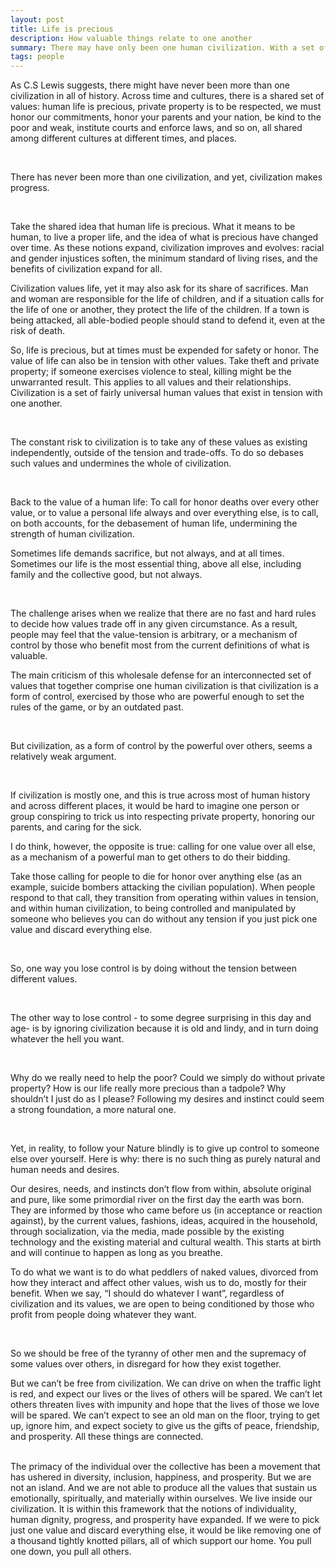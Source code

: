 ```yaml
---
layout: post
title: Life is precious
description: How valuable things relate to one another
summary: There may have only been one human civilization. With a set of values that are, all together, one thing
tags: people 
---
```



As C.S Lewis suggests, there might have never been more than one civilization in all of history. Across time and cultures, there is a shared set of values: human life is precious, private property is to be respected, we must honor our commitments, honor your parents and your nation, be kind to the poor and weak,  institute courts and enforce laws, and so on, all shared among different cultures at different times, and places. 

<br>

There has never been more than one civilization, and yet, civilization makes progress. 

<br>

Take the shared idea that human life is precious. What it means to be human, to live a proper life, and the idea of what is precious have changed over time. As these notions expand, civilization improves and evolves: racial and gender injustices soften, the minimum standard of living rises, and the benefits of civilization expand for all.

Civilization values life, yet it may also ask for its share of sacrifices. Man and woman are responsible for the life of children, and if a situation calls for the life of one or another, they protect the life of the children. If a town is being attacked, all able-bodied people should stand to defend it, even at the risk of death. 

So, life is precious, but at times must be expended for safety or honor. The value of life can also be in tension with other values. Take theft and private property; if someone exercises violence to steal, killing might be the unwarranted result. This applies to all values and their relationships. Civilization is a set of fairly universal human values that exist in tension with one another. 

<br>


The constant risk to civilization is to take any of these values as existing independently, outside of the tension and trade-offs. To do so debases such values and undermines the whole of civilization.

<br>

Back to the value of a human life: To call for honor deaths over every other value, or to value a personal life always and over everything else, is to call, on both accounts, for the debasement of human life, undermining the strength of human civilization. 

Sometimes life demands sacrifice, but not always, and at all times. Sometimes our life is the most essential thing, above all else, including family and the collective good, but not always. 

<br>

The challenge arises when we realize that there are no fast and hard rules to decide how values trade off in any given circumstance. As a result, people may feel that the value-tension is arbitrary, or a mechanism of control by those who benefit most from the current definitions of what is valuable. 

The main criticism of this wholesale defense for an interconnected set of values that together comprise one human civilization is that civilization is a form of control, exercised by those who are powerful enough to set the rules of the game, or by an outdated past.

<br>

But civilization, as a form of control by the powerful over others, seems a relatively weak argument.

<br>

If civilization is mostly one, and this is true across most of human history and across different places, it would be hard to imagine one person or group conspiring to trick us into respecting private property, honoring our parents, and caring for the sick. 


I do think, however, the opposite is true: calling for one value over all else, as a mechanism of a powerful man to get others to do their bidding.


Take those calling for people to die for honor over anything else (as an example, suicide bombers attacking the civilian population). When people respond to that call, they transition from operating within values in tension, and within human civilization, to being controlled and manipulated by someone who believes you can do without any tension if you just pick one value and discard everything else.  

<br>

So, one way you lose control is by doing without the tension between different values. 

<br>

The other way to lose control - to some degree surprising in this day and age-  is by ignoring civilization because it is old and lindy, and in turn doing whatever the hell you want.  


<br>


Why do we really need to help the poor? Could we simply do without private property? How is our life really more precious than a tadpole? Why shouldn’t I just do as I please? Following my desires and instinct could seem a strong foundation, a more natural one.  


<br>


Yet, in reality, to follow your Nature blindly is to give up control to someone else over yourself. Here is why: there is no such thing as purely natural and human needs and desires.


Our desires, needs, and instincts don’t flow from within, absolute original and pure, like some primordial river on the first day the earth was born. They are informed by those who came before us (in acceptance or reaction against), by the current values, fashions, ideas, acquired in the household, through socialization, via the media, made possible by the existing technology and the existing material and cultural wealth. This starts at birth and will continue to happen as long as you breathe.


To do what we want is to do what peddlers of naked values, divorced from how they interact and affect other values, wish us to do, mostly for their benefit.  When we say, “I should do whatever I want”, regardless of civilization and its values, we are open to being conditioned by those who profit from people doing whatever they want.

<br>

So we should be free of the tyranny of other men and the supremacy of some values over others, in disregard for how they exist together.
<br>


But we can’t be free from civilization. We can drive on when the traffic light is red, and expect our lives or the lives of others will be spared. We can’t let others threaten lives with impunity and hope that the lives of those we love will be spared. We can’t expect to see an old man on the floor, trying to get up, ignore him, and expect society to give us the gifts of peace, friendship, and prosperity.  All these things are connected.

<br>
The primacy of the individual over the collective has been a movement that has ushered in diversity, inclusion, happiness, and prosperity. But we are not an island. And we are not able to produce all the values that sustain us emotionally, spiritually, and materially within ourselves. We live inside our civilization. It is within this framework that the notions of individuality, human dignity, progress, and prosperity have expanded. If we were to pick just one value and discard everything else, it would be like removing one of a thousand tightly knotted pillars, all of which support our home. You pull one down, you pull all others.
